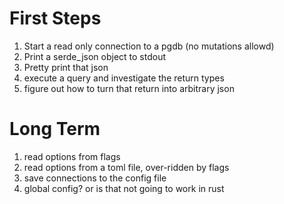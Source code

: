 # First Steps
1. Start a read only connection to a pgdb (no mutations allowd)
2. Print a serde_json object to stdout
3. Pretty print that json
4. execute a query and investigate the return types
5. figure out how to turn that return into arbitrary json

# Long Term
1. read options from flags
2. read options from a toml file, over-ridden by flags
3. save connections to the config file
4. global config? or is that not going to work in rust

